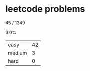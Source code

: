 # leetcode problems

45 / 1349

3.0%

|        |     |
| ------ | --- |
| easy   | 42  |
| medium | 3   |
| hard   | 0   |

